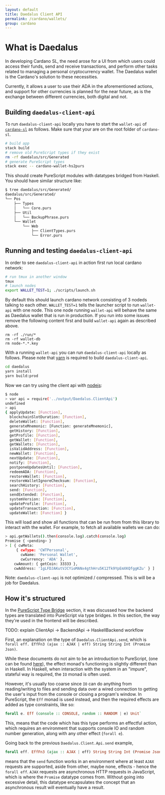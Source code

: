 ```yaml
---
layout: default
title: Daedalus Client API
permalink: /cardano/wallets/
group: cardano
---
```

[//]: # (Reviewed at e74b95fd7e04b43c03198dbed0f8599d53df5235)

# What is Daedalus

In developing Cardano SL, the need arose for a UI from which users could access
their funds, send and receive transactions, and perform other tasks related to
managing a personal cryptocurrency wallet. The Daedalus wallet is the Cardano's
solution to these necessities.

Currently, it allows a user to use their ADA in the aforementioned actions, and
support for other currencies is planned for the near future, as is the exchange
between different currencies, both digital and not.

## Building `daedalus-client-api`

To run `daedalus-client-api` locally you have to start the `wallet-api` of [`cardano-sl`](https://github.com/input-output-hk/cardano-sl/) as follows. Make sure that your are on the root folder of `cardano-sl`.

```bash
# build app
stack build
# remove old PureScript types if they exist
rm -rf daedalus/src/Generated
# generate PureScript types
stack exec -- cardano-wallet-hs2purs
```

This should create PureScript modules with datatypes bridged from Haskell. You should have similar structure like:

```bash
$ tree daedalus/src/Generated/
daedalus/src/Generated/
└── Pos
    ├── Types
    │   └── Core.purs
    ├── Util
    │   └── BackupPhrase.purs
    └── Wallet
        └── Web
            ├── ClientTypes.purs
            └── Error.purs
```

## Running and testing `daedalus-client-api`

In order to see `daedalus-client-api` in action first run local cardano network:

```bash
# run tmux in another window
tmux
# launch nodes
export WALLET_TEST=1; ./scripts/launch.sh
```

By default this should launch cardano network consisting of 3 nodeds talking to each other. `WALLET_TEST=1` tells the launcher script to run `wallet-api` with one node. This one node running `wallet-api` will behave the same as Daedalus wallet that is run in production. If you run into some issues remove the following content first and build `wallet-api` again as described above.

```
rm -rf ./run/*
rm -rf wallet-db
rm node-*.*.key
```

With a running `wallet-api` you can run `daedalus-client-api` locally as follows.
Please note that [yarn](https://yarnpkg.com/) is required to build `daedalus-client-api`.

```bash
cd daedalus
yarn install
yarn build:prod
```

Now we can try using the client api with [nodejs](https://nodejs.org/):

```bash
$ node
> var api = require('../output/Daedalus.ClientApi')
undefined
> api
{ applyUpdate: [Function],
  blockchainSlotDuration: [Function],
  deleteWallet: [Function],
  generateMnemonic: [Function: generateMnemonic],
  getHistory: [Function],
  getProfile: [Function],
  getWallet: [Function],
  getWallets: [Function],
  isValidAddress: [Function],
  newWallet: [Function],
  nextUpdate: [Function],
  notify: [Function],
  postponeUpdatesUntil: [Function],
  redeemADA: [Function],
  restoreWallet: [Function],
  restoreWalletIgnoreChecksum: [Function],
  searchHistory: [Function],
  send: [Function],
  sendExtended: [Function],
  systemVersion: [Function],
  updateProfile: [Function],
  updateTransaction: [Function],
  updateWallet: [Function] }
```

This will load and show all functions that can be run from from this library to interact with the wallet. For example, to fetch all available wallets we can do:

```bash
> api.getWallets().then(console.log).catch(console.log)
Promise { <pending> }
> [ { cwMeta:
     { cwType: 'CWTPersonal',
       cwName: 'Personal Wallet',
       cwCurrency: 'ADA' },
    cwAmount: { getCoin: 33333 },
    cwAddress: '1gLFDJAKutVJCYioMANx4gthHru5K12Tk9YpEmXKQfggKZu' } ]
```

Note: `daedalus-client-api` is not optimized / compressed. This is will be a job for Daedalus.

## How it's structured

In the [PureScript Type Bridge](/cardano/pstypebridge) section, it was
discussed how the backend types are translated into PureScript via type
bridges. In this section, the way they're used in the frontend will be
described.

TODO: explain ClientApi -> BackendApi -> HaskellBackend workflow

First, an explanation on the type of `Daedalus.ClientApi.send`, which is
`forall eff. EffFn3 (ajax :: AJAX | eff) String String Int (Promise Json)`.

While these documents do not aim to be an introduction to PureScript,
(one can be found [here](http://www.purescript.org/learn/getting-started/)),
the effect monad's functioning is slightly different than in Haskell. In
Haskell, when interaction with the system in an "impure", stateful way is
required, the `IO` monad is often used.

However, it's usually too coarse since `IO` can do anything from
reading/writing to files and sending data over a wired connection to getting
the user's input from the console or closing a program's window. In PureScript,
the `Eff` monad is used instead, and then the required effects are added as
type constraints, like so:

```purescript
forall e. Eff (console :: CONSOLE, random :: RANDOM | e) Unit`
```

This, means that the code which has this type performs an effectful action,
which requires an environment that supports console IO and random number
generation, along with any other effect (`forall e`).

Going back to the previous `Daedalus.Client.Api.send` example,

```purescript
forall eff. EffFn3 (ajax :: AJAX | eff) String String Int (Promise Json)
```

means that the `send` function works in an environment where at least `AJAX`
requests are supported, aside from other, maybe none, effects - hence the
`forall eff`. `AJAX` requests are asynchronous HTTP requests in JavaScript,
which is where the `Promise` datatype comes from. Without going into excessive
detail, this datatype encapsulates the concept that an asynchronous result will
eventually have a result.
